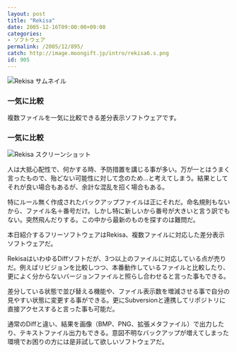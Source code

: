 ```yaml
---
layout: post
title: "Rekisa"
date: 2005-12-16T09:00:00+09:00
categories:
- ソフトウェア
permalink: /2005/12/895/
catch: http://image.moongift.jp/intro/rekisa6.s.png
id: 905
---
```

 ![Rekisa サムネイル](http://image.moongift.jp/intro/rekisa.t.png "Rekisa サムネイル")
  

### 一気に比較
  
複数ファイルを一気に比較できる差分表示ソフトウェアです。  
<!--more-->  

### 一気に比較
  

![Rekisa スクリーンショット](http://image.moongift.jp/intro/rekisa6.s.png "Rekisa スクリーンショット")

  

人は大抵心配性で、何かする時、予防措置を講じる事が多い。万が一とはうまく言ったもので、殆どない可能性に対して念のため…と考えてしまう。結果としてそれが良い場合もあるが、余計な混乱を招く場合もある。

  

特にルール無く作成されたバックアップファイルは正にそれだ。命名規則もないから、ファイル名＋番号だけ。しかし特に新しいから番号が大きいと言う訳でもない。突然飛んだりする。この中から最新のものを探すのは難問だ。

  

本日紹介するフリーソフトウェアはRekisa、複数ファイルに対応した差分表示ソフトウェアだ。

  

RekisaはいわゆるDiffソフトだが、3つ以上のファイルに対応している点が売りだ。例えばリビジョンを比較しつつ、本番動作しているファイルと比較したり、更によく分からないバージョンファイルと照らし合わせると言った事もできる。

  

差分している状態で並び替える機能や、ファイル表示数を増減させる事で自分の見やすい状態に変更する事ができる。更にSubversionと連携してリポジトリに直接アクセスすると言った事も可能だ。

  

通常のDiffと違い、結果を画像（BMP、PNG、拡張メタファイル）で出力したり、テキストファイル出力もできる。意図不明なバックアップが増えてしまった環境でお困りの方には是非試して欲しいソフトウェアだ。


